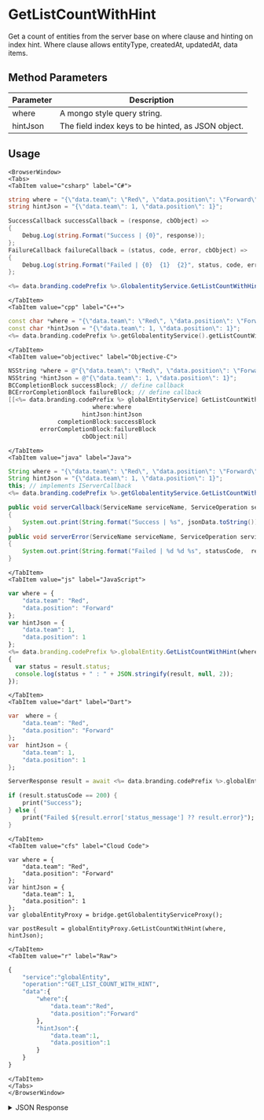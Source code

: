 # GetListCountWithHint
Get a count of entities from the server base on where clause and hinting on index hint. Where clause allows entityType, createdAt, updatedAt, data items.

<PartialServop service_name="globalEntity" operation_name="GET_LIST_COUNT_WITH_HINT" />

## Method Parameters
Parameter | Description
--------- | -----------
where | A mongo style query string.
hintJson | The field index keys to be hinted, as JSON object.

## Usage

```mdx-code-block
<BrowserWindow>
<Tabs>
<TabItem value="csharp" label="C#">
```

```csharp
string where = "{\"data.team\": \"Red\", \"data.position\": \"Forward\"}";
string hintJson = "{\"data.team\": 1, \"data.position\": 1}";

SuccessCallback successCallback = (response, cbObject) =>
{
    Debug.Log(string.Format("Success | {0}", response));
};
FailureCallback failureCallback = (status, code, error, cbObject) =>
{
    Debug.Log(string.Format("Failed | {0}  {1}  {2}", status, code, error));
};

<%= data.branding.codePrefix %>.GlobalentityService.GetListCountWithHint(where, hintJson, successCallback, failureCallback);
```

```mdx-code-block
</TabItem>
<TabItem value="cpp" label="C++">
```

```cpp
const char *where = "{\"data.team\": \"Red\", \"data.position\": \"Forward\"}";
const char *hintJson = "{\"data.team\": 1, \"data.position\": 1}";
<%= data.branding.codePrefix %>.getGlobalentityService().getListCountWithHint(where, hintJson, this);
```

```mdx-code-block
</TabItem>
<TabItem value="objectivec" label="Objective-C">
```

```objectivec
NSString *where = @"{\"data.team\": \"Red\", \"data.position\": \"Forward\"}";
NSString *hintJson = @"{\"data.team\": 1, \"data.position\": 1}";
BCCompletionBlock successBlock; // define callback
BCErrorCompletionBlock failureBlock; // define callback
[[<%= data.branding.codePrefix %> globalEntityService] GetListCountWithHint:
                        where:where
                     hintJson:hintJson
              completionBlock:successBlock
         errorCompletionBlock:failureBlock
                     cbObject:nil]
```

```mdx-code-block
</TabItem>
<TabItem value="java" label="Java">
```

```java
String where = "{\"data.team\": \"Red\", \"data.position\": \"Forward\"}";
String hintJson = "{\"data.team\": 1, \"data.position\": 1}";
this; // implements IServerCallback
<%= data.branding.codePrefix %>.getGlobalentityService.GetListCountWithHint(where, hintJson, this);

public void serverCallback(ServiceName serviceName, ServiceOperation serviceOperation, JSONObject jsonData)
{
    System.out.print(String.format("Success | %s", jsonData.toString()));
}
public void serverError(ServiceName serviceName, ServiceOperation serviceOperation, int statusCode, int reasonCode, String jsonError)
{
    System.out.print(String.format("Failed | %d %d %s", statusCode,  reasonCode, jsonError.toString()));
}

```

```mdx-code-block
</TabItem>
<TabItem value="js" label="JavaScript">
```

```javascript
var where = {
    "data.team": "Red",
    "data.position": "Forward"
};
var hintJson = {
    "data.team": 1,
    "data.position": 1
};
<%= data.branding.codePrefix %>.globalEntity.GetListCountWithHint(where, hintJson, result =>
{
  var status = result.status;
  console.log(status + " : " + JSON.stringify(result, null, 2));
});
```

```mdx-code-block
</TabItem>
<TabItem value="dart" label="Dart">
```

```dart
var  where = {
    "data.team": "Red",
    "data.position": "Forward"
};
var  hintJson = {
    "data.team": 1,
    "data.position": 1
};

ServerResponse result = await <%= data.branding.codePrefix %>.globalEntityService.GetListCountWithHint(where:where, hintJson:hintJson);

if (result.statusCode == 200) {
    print("Success");
} else {
    print("Failed ${result.error['status_message'] ?? result.error}");
}
```

```mdx-code-block
</TabItem>
<TabItem value="cfs" label="Cloud Code">
```

```cfscript
var where = {
    "data.team": "Red",
    "data.position": "Forward"
};
var hintJson = {
    "data.team": 1,
    "data.position": 1
};
var globalEntityProxy = bridge.getGlobalentityServiceProxy();

var postResult = globalEntityProxy.GetListCountWithHint(where, hintJson);
```

```mdx-code-block
</TabItem>
<TabItem value="r" label="Raw">
```

```r
{
    "service":"globalEntity",
    "operation":"GET_LIST_COUNT_WITH_HINT",
    "data":{
        "where":{
            "data.team":"Red",
            "data.position":"Forward"
        },
        "hintJson":{
            "data.team":1,
            "data.position":1
        }
    }
}
```

```mdx-code-block
</TabItem>
</Tabs>
</BrowserWindow>
```
<details>
<summary>JSON Response</summary>

```json
{
    "status":200,
    "data":
    {
        "entityListCount":5
    }
}
```

</details>

